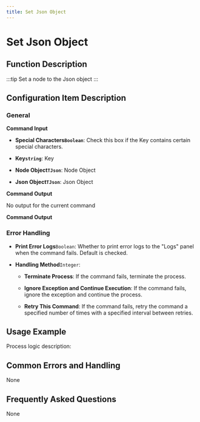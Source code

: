 ```yaml
---
title: Set Json Object
---
```


# Set Json Object

## Function Description

:::tip 
Set a node to the Json object
:::

## Configuration Item Description

### General

**Command Input**

- **Special Characters`Boolean`**: Check this box if the Key contains certain special characters.

- **Key`string`**: Key

- **Node Object`TJson`**: Node Object

- **Json Object`TJson`**: Json Object


**Command Output**

No output for the current command


**Command Output**

### Error Handling

- **Print Error Logs**`Boolean`: Whether to print error logs to the "Logs" panel when the command fails. Default is checked. 

- **Handling Method**`Integer`:

    - **Terminate Process**: If the command fails, terminate the process.

    - **Ignore Exception and Continue Execution**: If the command fails, ignore the exception and continue the process.

    - **Retry This Command**: If the command fails, retry the command a specified number of times with a specified interval between retries.

## Usage Example

Process logic description:

## Common Errors and Handling

None

## Frequently Asked Questions

None

